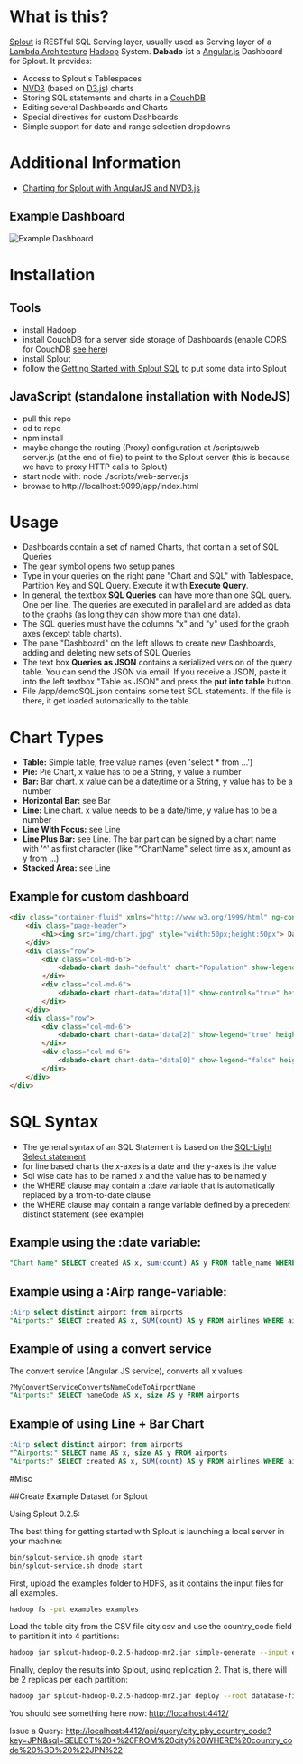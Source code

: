 # What is this?

[Splout](http://sploutsql.com/) is RESTful SQL Serving layer, usually used as Serving layer of a [Lambda Architecture](http://lambda-architecture.net/) [Hadoop](http://hadoop.apache.org/) System.
**Dabado** ist a [Angular.js](https://angularjs.org/) Dashboard for Splout. 
It provides:

* Access to Splout's Tablespaces
* [NVD3](http://nvd3.org/) (based on [D3.js](http://d3js.org/)) charts
* Storing SQL statements and charts in a [CouchDB](http://couchdb.apache.org/)
* Editing several Dashboards and Charts
* Special directives for custom Dashboards
* Simple support for date and range selection dropdowns

# Additional Information
* [Charting for Splout with AngularJS and NVD3.js](http://blog.fakod.eu/2014/11/26/charting-splout-angularjs-nvd3-js/)

## Example Dashboard
![Example Dashboard](https://raw.githubusercontent.com/FaKod/Dabado/master/ChartDemoScreenshot.png)

# Installation

## Tools
* install Hadoop
* install CouchDB for a server side storage of Dashboards (enable CORS for CouchDB [see here](http://docs.couchdb.org/en/1.6.1/config/http.html#cross-origin-resource-sharing))
* install Splout
* follow the [Getting Started with Splout SQL](http://sploutsql.com/gettingstarted.html) to put some data into Splout

## JavaScript (standalone installation with NodeJS)
* pull this repo  
* cd to repo
* npm install
* maybe change the routing (Proxy) configuration at /scripts/web-server.js (at the end of file) to point to the Splout server (this is because we have to proxy HTTP calls to Splout)
* start node with: node ./scripts/web-server.js
* browse to http://localhost:9099/app/index.html

# Usage
* Dashboards contain a set of named Charts, that contain a set of SQL Queries
* The gear symbol opens two setup panes
* Type in your queries on the right pane "Chart and SQL" with Tablespace, Partition Key and SQL Query. Execute it with **Execute Query**. 
* In general, the textbox **SQL Queries** can have more than one SQL query. One per line. The queries are executed in parallel and are added as data to the graphs (as long they can show more than one data).
* The SQL queries must have the columns "x" and "y" used for the graph axes (except table charts).
* The pane "Dashboard" on the left allows to create new Dashboards, adding and deleting new sets of SQL Queries
* The text box **Queries as JSON** contains a serialized version of the query table. You can send the JSON via email. If you receive a JSON, paste it into the left textbox "Table as JSON" and press the **put into table** button. 
* File /app/demoSQL.json contains some test SQL statements. If the file is there, it get loaded automatically to the table.

# Chart Types
* **Table:** Simple table, free value names (even 'select * from ...')
* **Pie:** Pie Chart, x value has to be a String, y value a number
* **Bar:** Bar chart. x value can be a date/time or a String, y value has to be a number
* **Horizontal Bar:** see Bar
* **Line:** Line chart. x value needs to be a date/time, y value has to be a number
* **Line With Focus:** see Line
* **Line Plus Bar:** see Line. The bar part can be signed by a chart name with '^' as first character (like "^ChartName" select time as x, amount as y from ...)
* **Stacked Area:** see Line

## Example for custom dashboard
```html
<div class="container-fluid" xmlns="http://www.w3.org/1999/html" ng-controller="dabadoDataController">
    <div class="page-header">
        <h1><img src="img/chart.jpg" style="width:50px;height:50px"> DaBaDo Chart Demo</h1>
    </div>
    <div class="row">
        <div class="col-md-6">
            <dabado-chart dash="default" chart="Population" show-legend="true" height="500" margin="{top: 1, right: 1, bottom: 1, left: 150}"></dabado-chart>
        </div>
        <div class="col-md-6">
            <dabado-chart chart-data="data[1]" show-controls="true" height="500" margin="{top: 10, right: 10, bottom: 100, left: 100}"></dabado-chart>
        </div>
    </div>
    <div class="row">
        <div class="col-md-6">
            <dabado-chart chart-data="data[2]" show-legend="true" height="500"></dabado-chart>
        </div>
        <div class="col-md-6">
            <dabado-chart chart-data="data[0]" show-legend="false" height="500" margin="1"></dabado-chart>
        </div>
    </div>
</div>
```

# SQL Syntax
* The general syntax of an SQL Statement is based on the [SQL-Light Select statement](http://www.sqlite.org/lang_select.html)
* for line based charts the x-axes is a date and the y-axes is the value
* Sql wise date has to be named x and the value has to be named y
* the WHERE clause may contain a :date variable that is automatically replaced by a from-to-date clause
* the WHERE clause may contain a range variable defined by a precedent distinct statement (see example)

## Example using the :date variable:
```sql
"Chart Name" SELECT created AS x, sum(count) AS y FROM table_name WHERE :date group by created ORDER BY created
```

## Example using a :Airp range-variable:
```sql
:Airp select distinct airport from airports
"Airports:" SELECT created AS x, SUM(count) AS y FROM airlines WHERE airport like :Airp and :date GROUP BY created ORDER BY created
```

## Example of using a convert service
The convert service (Angular JS service), converts all x values
```sql
?MyConvertServiceConvertsNameCodeToAirportName
"Airports:" SELECT nameCode AS x, size AS y FROM airports
```

## Example of using Line + Bar Chart
```sql
:Airp select distinct airport from airports
"^Airports:" SELECT name AS x, size AS y FROM airports
"Airports:" SELECT created AS x, SUM(count) AS y FROM airlines WHERE airport like :Airp and :date GROUP BY created ORDER BY created
```

#Misc

##Create Example Dataset for Splout

Using Splout 0.2.5:

The best thing for getting started with Splout is launching a local server in your machine:
```bash
bin/splout-service.sh qnode start
bin/splout-service.sh dnode start
```

First, upload the examples folder to HDFS, as it contains the input files for all examples.
```bash
hadoop fs -put examples examples
```

Load the table city from the CSV file city.csv and use the country_code field to partition it into 4 partitions:
```bash
hadoop jar splout-hadoop-0.2.5-hadoop-mr2.jar simple-generate --input examples/world/city.csv --output database-files --tablespace city_pby_country_code --table city --separator , --escape \\ --quotes \"\"\" --nullstring \\N --schema "id:int,name:string,country_code:string,district:string,population:int" --partitionby country_code --partitions 4
```

Finally, deploy the results into Splout, using replication 2. That is, there will be 2 replicas per each partition:
```bash
hadoop jar splout-hadoop-0.2.5-hadoop-mr2.jar deploy --root database-files --tablespaces city_pby_country_code --replication 2 --qnode http://localhost:4412
```

You should see something here now: 
[http://localhost:4412/](http://localhost:4412/)

Issue a Query: 
[http://localhost:4412/api/query/city_pby_country_code?key=JPN&sql=SELECT%20*%20FROM%20city%20WHERE%20country_code%20%3D%20%22JPN%22](http://localhost:4412/api/query/city_pby_country_code?key=JPN&sql=SELECT%20*%20FROM%20city%20WHERE%20country_code%20%3D%20%22JPN%22)
